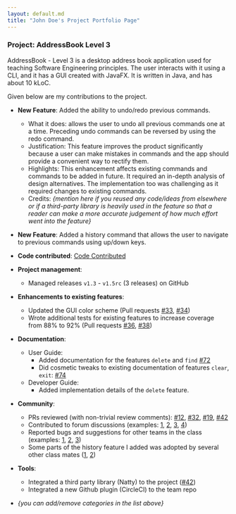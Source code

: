 ```yaml
---
layout: default.md
title: "John Doe's Project Portfolio Page"
---
```


### Project: AddressBook Level 3

AddressBook - Level 3 is a desktop address book application used for teaching Software Engineering principles. The user interacts with it using a CLI, and it has a GUI created with JavaFX. It is written in Java, and has about 10 kLoC.

Given below are my contributions to the project.

* **New Feature**: Added the ability to undo/redo previous commands.
  * What it does: allows the user to undo all previous commands one at a time. Preceding undo commands can be reversed by using the redo command.
  * Justification: This feature improves the product significantly because a user can make mistakes in commands and the app should provide a convenient way to rectify them.
  * Highlights: This enhancement affects existing commands and commands to be added in future. It required an in-depth analysis of design alternatives. The implementation too was challenging as it required changes to existing commands.
  * Credits: *{mention here if you reused any code/ideas from elsewhere or if a third-party library is heavily used in the feature so that a reader can make a more accurate judgement of how much effort went into the feature}*

* **New Feature**: Added a history command that allows the user to navigate to previous commands using up/down keys.

* **Code contributed**: [Code Contributed](https://nus-cs2103-ay2324s1.github.io/tp-dashboard/?search=donovanjj&breakdown=true)

* **Project management**:
  * Managed releases `v1.3` - `v1.5rc` (3 releases) on GitHub

* **Enhancements to existing features**:
  * Updated the GUI color scheme (Pull requests [\#33](), [\#34]())
  * Wrote additional tests for existing features to increase coverage from 88% to 92% (Pull requests [\#36](), [\#38]())

* **Documentation**:
  * User Guide:
    * Added documentation for the features `delete` and `find` [\#72]()
    * Did cosmetic tweaks to existing documentation of features `clear`, `exit`: [\#74]()
  * Developer Guide:
    * Added implementation details of the `delete` feature.

* **Community**:
  * PRs reviewed (with non-trivial review comments): [\#12](), [\#32](), [\#19](), [\#42]()
  * Contributed to forum discussions (examples: [1](), [2](), [3](), [4]())
  * Reported bugs and suggestions for other teams in the class (examples: [1](), [2](), [3]())
  * Some parts of the history feature I added was adopted by several other class mates ([1](), [2]())

* **Tools**:
  * Integrated a third party library (Natty) to the project ([\#42]())
  * Integrated a new Github plugin (CircleCI) to the team repo

* _{you can add/remove categories in the list above}_

[//]: # (<style>)

[//]: # (  .header {)

[//]: # (    display: flex;)

[//]: # (    justify-content: space-between;)

[//]: # (  })

[//]: # (  .header a {)

[//]: # (    color: black;)

[//]: # (    text-decoration: none;)

[//]: # (    font-size: 2rem;)

[//]: # (  })

[//]: # (  .header .product-name {)

[//]: # (      font-size: 2.5rem;)

[//]: # (  })

[//]: # (  .header a:hover {)

[//]: # (    color: #007acc; /* Change the color on hover to a different color */)

[//]: # (  })

[//]: # (</style>)

[//]: # ()
[//]: # (<div class = "header">)

[//]: # (    <span class = "product-name">EduTrack</span>)

[//]: # (    <a href="https://www.google.com" >User Guide</a>)

[//]: # (    <a href="https://www.google.com">Developer Guide</a>)

[//]: # (    <a href="https://www.google.com">About Us</a>)

[//]: # (    <a href="https://github.com/AY2324S1-CS2103T-T15-3/tp">Github</a>)

[//]: # (</div>)